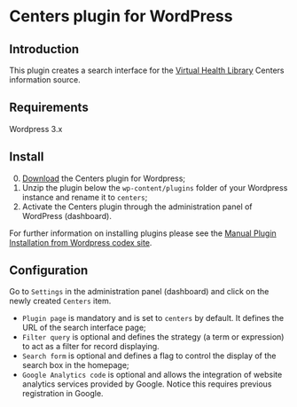 Centers plugin for WordPress
========================

## Introduction

This plugin creates a search interface for the [Virtual Health Library](http://modelo.bvsalud.org/en/) Centers information source.

## Requirements

Wordpress 3.x

## Install

0. [Download](https://github.com/bireme/centers-wp-plugin/archive/master.zip) the Centers plugin for Wordpress;
0. Unzip the plugin below the `wp-content/plugins` folder of your Wordpress instance and rename it to `centers`;
0. Activate the Centers plugin through the administration panel of WordPress (dashboard).

For further information on installing plugins please see the [Manual Plugin Installation from Wordpress codex site](http://codex.wordpress.org/Managing_Plugins#Manual_Plugin_Installation).

## Configuration

Go to `Settings` in the administration panel (dashboard) and click on the newly created `Centers` item.
* `Plugin page` is mandatory and is set to `centers` by default. It defines the URL of the search interface page;
* `Filter query` is optional and defines the strategy (a term or expression) to act as a filter for record displaying.
* `Search form` is optional and defines a flag to control the display of the search box in the homepage;
* `Google Analytics code` is optional and allows the integration of website analytics services provided by Google. Notice this requires previous registration in Google.
